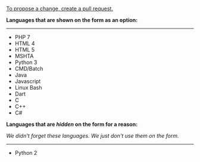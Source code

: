 [To propose a change, create a pull request.](https://github.com/0810-Software/Join-0810-Software/edit/master/programminglanguages.md)

**Languages that are shown on the form as an option:**

---
- PHP 7
- HTML 4
- HTML 5
- MSHTA
- Python 3
- CMD/Batch
- Java
- Javascript
- Linux Bash
- Dart
- C
- C++
- C#


 **Languages that are _hidden_ on the form for a reason:**
 
*We didn't forget these languages. We just don't use them on the form.*

---
  - Python 2
